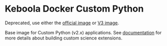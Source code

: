 # Keboola Docker Custom Python
Deprecated, use either the [official image](https://hub.docker.com/_/python/) or [V3 image](https://github.com/keboola/docker-custom-python).

Base image for Custom Python (v2.x) applications. See [documentation](https://developers.keboola.com/extend/) for more details about building custom science extensions.
